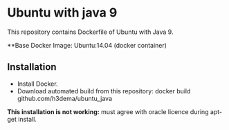 # Ubuntu with java 9

This repository contains Dockerfile of Ubuntu with Java 9.


**Base Docker Image: Ubuntu:14.04 (docker container)

## Installation

* Install Docker.
* Download automated build from this repository: docker build github.com/h3dema/ubuntu_java


**This installation is not working:** must agree with oracle licence during apt-get install.

